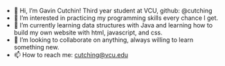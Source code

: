 - 👋 Hi, I’m Gavin Cutchin! Third year student at VCU, github: @cutching
- 👀 I’m interested in practicing my programming skills every chance I get.
- 🌱 I’m currently learning data structures with Java and learning how to build my own website with html, javascript, and css.
- 💞️ I’m looking to collaborate on anything, always willing to learn something new.
- 📫 How to reach me: cutching@vcu.edu

<!---
cutching/cutching is a ✨ special ✨ repository because its `README.md` (this file) appears on your GitHub profile.
You can click the Preview link to take a look at your changes.
--->
